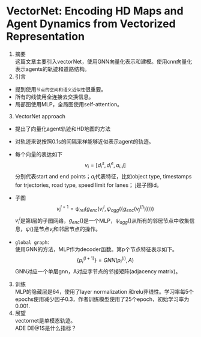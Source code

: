 # VectorNet: Encoding HD Maps and Agent Dynamics from Vectorized Representation

1. 摘要  
这篇文章主要引入vectorNet，使用GNN向量化表示和建模。使用cnn向量化表示agents的轨迹和道路结构。  
2. 引言  
- 提到使用`节点的空间和语义近似性`很重要。
- 所有的线使用全连接去交换信息。  
- 局部图使用MLP，全局图使用self-attention。
3. VectorNet approach
- 提出了向量化agent轨迹和HD地图的方法  
- 对轨迹来说按照0.1s的间隔采样能够近似表示agent的轨迹。  
- 每个向量的表达如下  
$$
v_i=[d_i^s, d_i^e, a_i, j]  
$$
分别代表start and end points；$a_i$代表特征，比如object type, timestamps for trjectories, road type, speed limit for lanes； j是子图id。  
- 子图  
$$
v_i^{l+1}=\psi _{rel}(g_{enc}(v_i^{l}, \psi_{agg}(\{g_{enc}(v_j^{(l)})\})))
$$
$v_i^{l}$是第l层的子图网络，$g_{enc}()$是一个MLP，$\psi_{agg}()$从所有的邻居节点中收集信息，$\psi()$是节点$v_i$和邻居节点的操作。

- `global graph`:  
使用GNN的方法，MLP作为decoder函数。第p个节点特征表示如下。  
$$
\{p_i^{(l+1)}\}=GNN({p_i^{(l)}}, A)
$$
GNN对应一个单层gnn，A对应字节点的邻接矩阵(adjacency matrix)。  
3. 训练  
MLP的隐藏层是64，使用了layer normalization 和relu非线性。学习率每5个epochs使用减少因子0.3，作者训练模型使用了25个epoch，初始学习率为0.001.  
4. 展望  
vectornet是单模态轨迹。  
ADE DE@1S是什么指标？
